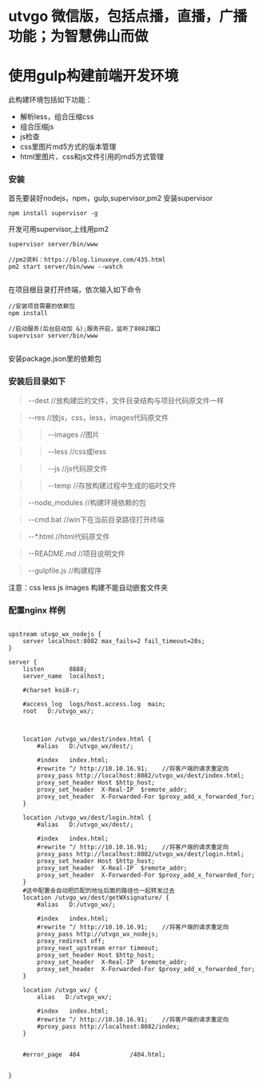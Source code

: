 # utvgo 微信版，包括点播，直播，广播功能；为智慧佛山而做




# 使用gulp构建前端开发环境

此构建环境包括如下功能：

* 解析less，组合压缩css
* 组合压缩js
* js检查
* css里图片md5方式的版本管理
* html里图片、css和js文件引用的md5方式管理



### 安装
首先要装好nodejs，npm，gulp,supervisor,pm2
安装supervisor

```
npm install supervisor -g
```

开发可用supervisor,上线用pm2
```
supervisor server/bin/www

//pm2资料：https://blog.linuxeye.com/435.html
pm2 start server/bin/www --watch


```


在项目根目录打开终端，依次输入如下命令

```
//安装项目需要的依赖包
npm install

//启动服务(后台启动加 &);服务开启，监听了8082端口
supervisor server/bin/www


```


安装package.json里的依赖包


### 安装后目录如下
> --dest  //放构建后的文件，文件目录结构与项目代码原文件一样

> --res   //放js，css，less，images代码原文件

>> --images //图片

>> --less  //css或less

>> --js //js代码原文件

>> --temp  //存放构建过程中生成的临时文件

>  --node_modules //构建环境依赖的包

>  --cmd.bat //win下在当前目录路径打开终端

>  --*.html //html代码原文件

>  --README.md  //项目说明文件

>  --gulpfile.js  //构建程序





注意：css less js images 构建不能自动嵌套文件夹




### 配置nginx 样例
```

upstream utvgo_wx_nodejs {
    server localhost:8082 max_fails=2 fail_timeout=20s;
}

server {
    listen       8888;
    server_name  localhost;

    #charset koi8-r;

    #access_log  logs/host.access.log  main;
	root   D:/utvgo_wx/;
    


    location /utvgo_wx/dest/index.html {
        #alias   D:/utvgo_wx/dest/;
        
        #index   index.html;
        #rewrite ^/ http://10.10.16.91;    //将客户端的请求重定向
        proxy_pass http://localhost:8082/utvgo_wx/dest/index.html;
        proxy_set_header Host $http_host;
        proxy_set_header  X-Real-IP  $remote_addr;
        proxy_set_header  X-Forwarded-For $proxy_add_x_forwarded_for;
    }
    
    location /utvgo_wx/dest/login.html {
        #alias   D:/utvgo_wx/dest/;
        
        #index   index.html;
        #rewrite ^/ http://10.10.16.91;    //将客户端的请求重定向
        proxy_pass http://localhost:8082/utvgo_wx/dest/login.html;
        proxy_set_header Host $http_host;
        proxy_set_header  X-Real-IP  $remote_addr;
        proxy_set_header  X-Forwarded-For $proxy_add_x_forwarded_for;
    }
    #这中配置会自动把匹配的地址后面的路径也一起转发过去
    location /utvgo_wx/dest/getWXsignature/ {
        #alias   D:/utvgo_wx/;
        
        #index   index.html;
        #rewrite ^/ http://10.10.16.91;    //将客户端的请求重定向
        proxy_pass http://utvgo_wx_nodejs;
        proxy_redirect off;
        proxy_next_upstream error timeout;
        proxy_set_header Host $http_host;
        proxy_set_header  X-Real-IP  $remote_addr;
        proxy_set_header  X-Forwarded-For $proxy_add_x_forwarded_for;
    }
    
    location /utvgo_wx/ {
        alias   D:/utvgo_wx/;
        
        #index   index.html;
        #rewrite ^/ http://10.10.16.91;    //将客户端的请求重定向
        #proxy_pass http://localhost:8082/index;
    }
	

    #error_page  404              /404.html;

   
}

```
